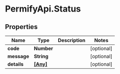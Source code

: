 # PermifyApi.Status

## Properties

Name | Type | Description | Notes
------------ | ------------- | ------------- | -------------
**code** | **Number** |  | [optional] 
**message** | **String** |  | [optional] 
**details** | [**[Any]**](Any.md) |  | [optional] 


